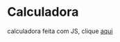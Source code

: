 # Calculadora
calculadora feita com JS, clique <a href ="https://luiszkm.github.io/Calculadora/">aqui </a>
